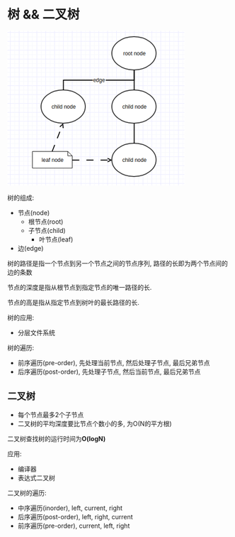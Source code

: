 # 树 && 二叉树

![树的组成](./imgs/tree-structure.png)

树的组成:

- 节点(node)
  - 根节点(root)
  - 子节点(child)
    - 叶节点(leaf)
- 边(edge)

树的路径是指一个节点到另一个节点之间的节点序列, 路径的长即为两个节点间的边的条数

节点的深度是指从根节点到指定节点的唯一路径的长.

节点的高是指从指定节点到树叶的最长路径的长.

树的应用:

- 分层文件系统

树的遍历:

- 前序遍历(pre-order), 先处理当前节点, 然后处理子节点, 最后兄弟节点
- 后序遍历(post-order), 先处理子节点, 然后当前节点, 最后兄弟节点

## 二叉树

- 每个节点最多2个子节点
- 二叉树的平均深度要比节点个数小的多, 为O(N的平方根)

二叉树查找树的运行时间为**O(logN)**

应用:

- 编译器
- 表达式二叉树

二叉树的遍历:

- 中序遍历(inorder), left, current, right
- 后序遍历(post-order), left, right, current
- 前序遍历(pre-order), current, left, right


